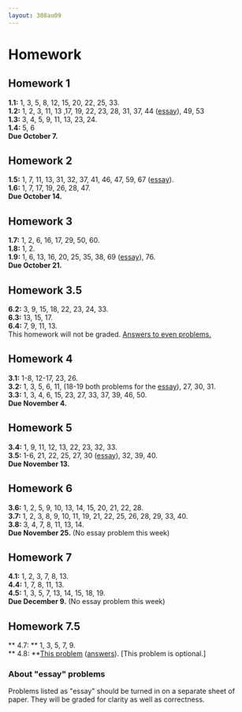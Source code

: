 ```yaml
---
layout: 308au09
---
```


# Homework

## Homework 1

**1.1:** 1, 3, 5, 8, 12, 15, 20, 22, 25, 33.<br/>
 **1.2:** 1, 2, 3, 11, 13 ,17, 19, 22, 23, 28, 31, 37, 44
([essay](#essay)), 49, 53<br/>
 **1.3:** 3, 4, 5, 9, 11, 13, 23, 24.<br/>
 **1.4:** 5, 6<br/>
 **Due October 7.**

## Homework 2

**1.5:** 1, 7, 11, 13, 31, 32, 37, 41, 46, 47, 59, 67 ([essay](#essay)). <br/>
**1.6:** 1, 7, 17, 19, 26, 28, 47.<br/>
**Due October 14.**

## Homework 3

**1.7:** 1, 2, 6, 16, 17, 29, 50, 60.<br/>
 **1.8:** 1, 2.<br/>
 **1.9:** 1, 6, 13, 16, 20, 25, 35, 38, 69 ([essay](#essay)), 76.<br/>
 **Due October 21.**

## Homework 3.5

**6.2:** 3, 9, 15, 18, 22, 23, 24, 33.<br/>
 **6.3:** 13, 15, 17.<br/>
 **6.4:** 7, 9, 11, 13.<br/>
 This homework will not be graded. [Answers to even
problems.](hw35ans.html)

## Homework 4

**3.1:** 1-8, 12-17, 23, 26.<br/>
 **3.2:** 1, 3, 5, 6, 11, (18-19 both problems for the [essay](#essay)),
27, 30, 31.<br/>
 **3.3:** 1, 3, 4, 6, 15, 23, 27, 33, 37, 39, 46, 50.<br/>
 **Due November 4.**

## Homework 5

**3.4:** 1, 9, 11, 12, 13, 22, 23, 32, 33.<br/>
 **3.5:** 1-6, 21, 22, 25, 27, 30 ([essay](#essay)), 32, 39, 40.<br/>
 **Due November 13.**

## Homework 6

**3.6:** 1, 2, 5, 9, 10, 13, 14, 15, 20, 21, 22, 28.<br/>
 **3.7:** 1, 2, 3, 8, 9, 10, 11, 19, 21, 22, 25, 26, 28, 29, 33, 40.<br/>
 **3.8:** 3, 4, 7, 8, 11, 13, 14.<br/>
 **Due November 25.** (No essay problem this week)

## Homework 7

**4.1:** 1, 2, 3, 7, 8, 13.<br/>
 **4.4:** 1, 7, 8, 11, 13.<br/>
 **4.5:** 1, 3, 5, 7, 13, 14, 15, 18, 19.<br/>
 **Due December 9.** (No essay problem this week)

## Homework 7.5

** 4.7: ** 1, 3, 5, 7, 9.<br/>
 ** 4.8: **[This problem](differenceeq.pdf)
([answers](differenceeq-ans.pdf)). [This problem is optional.]

### About "essay" problems

Problems listed as "essay" should be turned in on a separate sheet of
paper. They will be graded for clarity as well as correctness.
